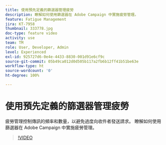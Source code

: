 ```yaml
---
title: 使用預先定義的篩選器管理疲勞
description: 瞭解如何使用篩選器在 Adobe Campaign 中實施疲勞管理。
feature: Fatigue Management
jira: KT-7958
thumbnail: 333778.jpg
doc-type: feature video
activity: use
team: TM
role: User, Developer, Admin
level: Experienced
exl-id: 925727d6-0e4e-4433-8830-001d91e6cf9c
source-git-commit: 05b49ca012d0d505b117a2fb6b12ff41b51be63e
workflow-type: ht
source-wordcount: '0'
ht-degree: 100%

---
```


# 使用預先定義的篩選器管理疲勞

疲勞管理控制傳訊的頻率和數量，以避免過度向收件者發送請求。 瞭解如何使用篩選器在 Adobe Campaign 中實施疲勞管理。

>[!VIDEO](https://video.tv.adobe.com/v/333778?quality=12&learn=on)

